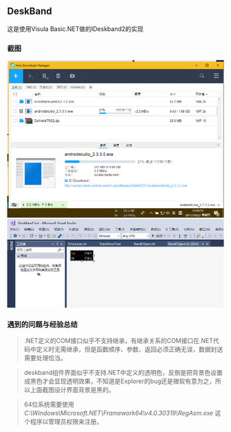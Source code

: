 DeskBand
--------------
这是使用Visula Basic.NET做的IDeskband2的实现

### 截图

![image](https://github.com/1102163785/DeskBandTest/raw/master/DeskBandTest/Images/ScreenShot.PNG)
![image](https://github.com/1102163785/DeskBandTest/raw/master/DeskBandTest/Images/UIDesigner.PNG)

### 遇到的问题与经验总结

>.NET定义的COM接口似乎不支持继承，有继承关系的COM接口在.NET代码中定义时无需继承，但是函数顺序、参数、返回必须正确无误，数据封送需要处理恰当。

>deskband组件界面似乎不支持.NET中定义的透明色，反倒是把背景色设置成黑色才会显现透明效果，不知道是Explorer的bug还是微软有意为之，所以上面截图设计界面背景是黑的。

>64位系统需要使用 *C:\Windows\Microsoft.NET\Framework64\v4.0.30319\RegAsm.exe* 这个程序以管理员权限来注册。
